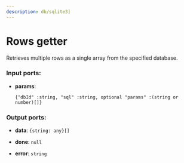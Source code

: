 ```yaml
---
description: db/sqlite3]
---
```


# Rows getter

Retrieves multiple rows as a single array from the specified database.

### Input ports:

* __params__: 
    ```
    {"dbId" :string, "sql" :string, optional "params" :(string or number)[]}
    ```

### Output ports:

* __data__: `{string: any}[]`


* __done__: `null`


* __error__: `string`

